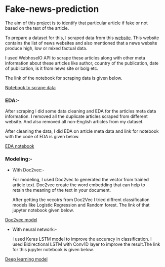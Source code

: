 # Fake-news-prediction

The aim of this project is to identify that particular article if fake or not based on the text of the article.

To prepare a dataset for this, I scraped data from this [website](https://mediabiasfactcheck.com). This website contains the list of news websites and also mentioned that a news website produce high, low or mixed factual data. 

I used WebhoseIO API to scrape these articles along with other meta information about these articles like author, country of the publication, date of publication, is it from news site or bolg etc.

The link of the notebook for scraping data is given below.

[Notebook to scrape data](https://github.com/krutika731/Fake-news-prediction/blob/master/scraping_data_using_API.ipynb)

### EDA:-
After scraping I did some data cleaning and EDA for the articles meta data information.
I removed all the duplicate articles scraped from different website. And also removed all non-English articles from my dataset.

After cleaning the data, I did EDA on article meta data and link for notebook with the code of EDA is given below.

[EDA notebook](https://github.com/krutika731/Fake-news-prediction/blob/master/fake_news_identification_EDA.ipynb)

### Modeling:-

- With Doc2vec:-

    For modeling, I used Doc2vec to generated the vector from trained article text. Doc2vec create the word embedding that can help to   
    retain the meaning of the text in your document.

    After getting the vecotrs from Doc2Vec I tried diffrent classification models like Logistic Regression and Random forest.
    The link of that jupyter notebook given below.

[Doc2vec model](https://github.com/krutika731/Fake-news-prediction/blob/master/Doc2vec_model.ipynb)

- With neural network:-

     I used Keras LSTM model to improve the accuracy in classification. I used Bidirectional LSTM with Conv1D layer to improve the 
     result.The link for this jupyter notebook is given below.

[Deep learning model](https://github.com/krutika731/Fake-news-prediction/blob/master/with_LSTM.ipynb)
